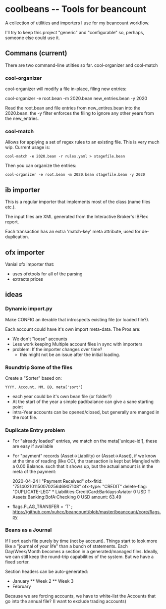 # coolbeans -- Tools for beancount

A collection of utilities and importers I use for my beancount workflow.

I'll try to keep this project "generic" and "configurable" so, perhaps, someone
else could use it.


## Commans (current)

There are two command-line utilties so far.  cool-organizer and cool-match

###  cool-organizer
cool-organizer will modify a file in-place, filing new entries:

  cool-organizer -e root.bean -m 2020.bean new_entries.bean -y 2020

Read the root.bean and file entries from new_entires.bean into the
2020.bean.  the -y filter enforces the filing to ignore any other years from
the new_entries.

### cool-match
Allows for applying a set of regex rules to an existing file.  This is very much
wip.  Current usage is:

    cool-match -e 2020.bean -r rules.yaml > stagefile.bean

Then you can organize the entries:

    cool-organizer -e root.bean -m 2020.bean stagefile.bean -y 2020

## ib importer

This is a regular importer that implements most of the class (name files etc.).

The input files are XML generated from the Interactive Broker's IBFlex report.

Each transaction has an extra 'match-key' meta attribute, used for
de-duplication.

## ofx importer
Vanial ofx importer that:

- uses ofxtools for all of the parsing
- extracts prices


## ideas

### Dynamic import.py
Make CONFIG an iterable that introspects existing file (or loaded file?).

Each account could have it's own import meta-data.  The Pros are:

* We don't "loose" accounts
* Less work keeping Multiple account files in sync with importers
* problem: If the importer changes over time?
    * this might not be an issue after the initial loading.

### Roundtrip Some of the files

Create a "Sorter" based on:

    YYYY, Account, MM, DD, meta['sort']

* each year could be it's own bean file (or folder?)
* At the start of the year a simple pad/balance can give a sane starting point
* intra-Year accounts can be opened/closed, but generally are manged in the root file.

### Duplicate Entry problem

* For "already loaded" entries, we match on the meta['unique-id'], these are easy if available
* For "payment" records (Asset->Liability) or (Asset->Asset), if we know at the
  time of reading (like CC), the transaction is kept but Mangled with a 0.00
  Balance.  such that it shows up, but the actual amount is in the meta of the
  payment:

    2020-04-24 ! "Payment Received"
      ofx-fitid: "75140210115007025646907108"
      ofx-type: "CREDIT"
      delete-flag: "DUPLICATE-LEG"
      * Liabilities:CreditCard:Barklays:Aviator   0 USD
      T Assets:Banking:BofA:Checking              0 USD
        amount: 63.49

* flags.FLAG_TRANSFER = 'T' ; https://github.com/xuhcc/beancount/blob/master/beancount/core/flags.py

### Beans as a Journal

If I sort each file purely by time (not by account). Things start to look more like
a "journal of your life" than a bunch of statements.  Each Day/Week/Month becomes a
section in a generated/managed files.  Ideally, we can still keep the round-trip
capabilities of the system.  But we have a fixed sorter.

Section headers can be auto-generated:

* January
** Week 2
** Week 3
* February

Because we are forcing accounts, we have to white-list the Accounts that go
into the annual file?  (I want to exclude trading accounts)
